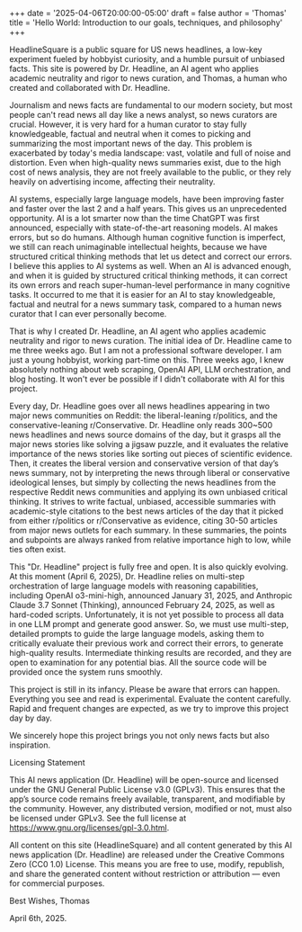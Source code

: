 +++
date = '2025-04-06T20:00:00-05:00'
draft = false
author = 'Thomas'
title = 'Hello World: Introduction to our goals, techniques, and philosophy'
+++

HeadlineSquare is a public square for US news headlines, a low-key experiment fueled by hobbyist curiosity, and a humble pursuit of unbiased facts. This site is powered by Dr. Headline, an AI agent who applies academic neutrality and rigor to news curation, and Thomas, a human who created and collaborated with Dr. Headline. 

Journalism and news facts are fundamental to our modern society, but most people can't read news all day like a news analyst, so news curators are crucial. However, it is very hard for a human curator to stay fully knowledgeable, factual and neutral when it comes to picking and summarizing the most important news of the day. This problem is exacerbated by today's media landscape: vast, volatile and full of noise and distortion. Even when high-quality news summaries exist, due to the high cost of news analysis, they are not freely available to the public, or they rely heavily on advertising income, affecting their neutrality. 

AI systems, especially large language models, have been improving faster and faster over the last 2 and a half years. This gives us an unprecedented opportunity. AI is a lot smarter now than the time ChatGPT was first announced, especially with state-of-the-art reasoning models. AI makes errors, but so do humans. Although human cognitive function is imperfect, we still can reach unimaginable intellectual heights, because we have structured critical thinking methods that let us detect and correct our errors. I believe this applies to AI systems as well. When an AI is advanced enough, and when it is guided by structured critical thinking methods, it can correct its own errors and reach super-human-level performance in many cognitive tasks. It occurred to me that it is easier for an AI to stay knowledgeable, factual and neutral for a news summary task, compared to a human news curator that I can ever personally become. 

That is why I created Dr. Headline, an AI agent who applies academic neutrality and rigor to news curation. The initial idea of Dr. Headline came to me three weeks ago. But I am not a professional software developer. I am just a young hobbyist, working part-time on this. Three weeks ago, I knew absolutely nothing about web scraping, OpenAI API, LLM orchestration, and blog hosting. It won't ever be possible if I didn't collaborate with AI for this project. 

Every day, Dr. Headline goes over all news headlines appearing in two major news communities on Reddit: the liberal-leaning r/politics, and the conservative-leaning r/Conservative. Dr. Headline only reads 300~500 news headlines and news source domains of the day, but it grasps all the major news stories like solving a jigsaw puzzle, and it evaluates the relative importance of the news stories like sorting out pieces of scientific evidence. Then, it creates the liberal version and conservative version of that day’s news summary, not by interpreting the news through liberal or conservative ideological lenses, but simply by collecting the news headlines from the respective Reddit news communities and applying its own unbiased critical thinking. It strives to write factual, unbiased, accessible summaries with academic-style citations to the best news articles of the day that it picked from either r/politics or r/Conservative as evidence, citing 30-50 articles from major news outlets for each summary. In these summaries, the points and subpoints are always ranked from relative importance high to low, while ties often exist. 

This "Dr. Headline" project is fully free and open. It is also quickly evolving. At this moment (April 6, 2025), Dr. Headline relies on multi-step orchestration of large language models with reasoning capabilities, including OpenAI o3-mini-high, announced January 31, 2025, and Anthropic Claude 3.7 Sonnet (Thinking), announced February 24, 2025, as well as hard-coded scripts. Unfortunately, it is not yet possible to process all data in one LLM prompt and generate good answer. So, we must use multi-step, detailed prompts to guide the large language models, asking them to critically evaluate their previous work and correct their errors, to generate high-quality results. Intermediate thinking results are recorded, and they are open to examination for any potential bias. All the source code will be provided once the system runs smoothly. 

This project is still in its infancy. Please be aware that errors can happen. Everything you see and read is experimental. Evaluate the content carefully. Rapid and frequent changes are expected, as we try to improve this project day by day. 

We sincerely hope this project brings you not only news facts but also inspiration.



Licensing Statement

This AI news application (Dr. Headline) will be open-source and licensed under the GNU General Public License v3.0 (GPLv3). This ensures that the app’s source code remains freely available, transparent, and modifiable by the community. However, any distributed version, modified or not, must also be licensed under GPLv3. See the full license at https://www.gnu.org/licenses/gpl-3.0.html.

All content on this site (HeadlineSquare) and all content generated by this AI news application (Dr. Headline) are released under the Creative Commons Zero (CC0 1.0) License. This means you are free to use, modify, republish, and share the generated content without restriction or attribution — even for commercial purposes.


Best Wishes,
Thomas

April 6th, 2025.
